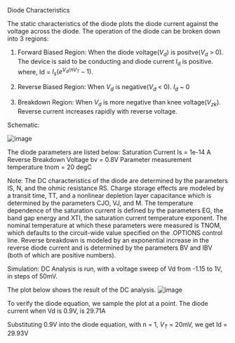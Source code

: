 Diode Characteristics

The static characteristics of the diode plots the diode current against the voltage across the diode.
The operation of the diode can be broken down into 3 regions:
  1) Forward Biased Region: 
  When the diode voltage($V_{d}$) is positve($V_{d}$ > 0).
  The device is said to be conducting and diode current $I_{d}$ is positive.
  where, Id = $I_{s}(e^{V_{d}/nV_{T}}-1)$.
                      
  2) Reverse Biased Region: 
  When $V_{d}$ is negative($V_{d}$ < 0).
  $I_{d}$ ~ 0
  
  3) Breakdown Region: 
  When $V_{d}$ is more negative than knee voltage($V_{zk}$).
  Reverse current increases rapidly with reverse voltage.
                        
                        

Schematic:

![image](https://user-images.githubusercontent.com/46377316/236687354-8e1f771c-e7be-446d-bc6d-d9f2e597fa98.png)

The diode parameters are listed below:
Saturation Current Is = 1e-14 A
Reverse Breakdown Voltage bv = 0.8V
Parameter measurement temperature tnom = 20 degC

Note: The DC characteristics of the diode are determined by the parameters IS, N, and the ohmic resistance RS. Charge storage effects are modeled by a transit time, TT, and a nonlinear depletion layer capacitance which is determined by the parameters CJO, VJ, and M. The temperature dependence of the saturation current is defined by the parameters EG, the band gap energy and XTI, the saturation current temperature exponent. The nominal temperature at which these parameters were measured is TNOM, which defaults to the circuit-wide value specified on the .OPTIONS control line. Reverse breakdown is modeled by an exponential increase in the reverse diode current and is determined by the parameters BV and IBV (both of which are positive numbers). 

Simulation:
DC Analysis is run, with a voltage sweep of Vd from -1.15 to 1V, in steps of 50mV.

The plot below shows the result of the DC analysis.
![image](https://user-images.githubusercontent.com/46377316/236686131-88131816-b6fe-45b7-adeb-1bea0e46e5c7.png)

To verify the diode equation, we sample the plot at a point.
The diode current when Vd is 0.9V, is 29.71A

Substituting 0.9V into the diode equation, with n = 1, $V_{T}$ = 20mV,
we get Id = 29.93V

